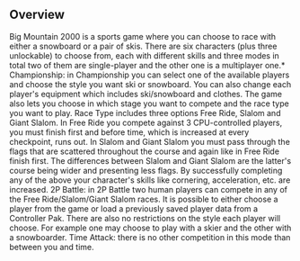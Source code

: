 ## Overview

Big Mountain 2000 is a sports game where you can choose to race with either a snowboard or a pair of skis. There are six characters (plus three unlockable) to choose from, each with different skills and three modes in total two of them are single-player and the other one is a multiplayer one.* Championship: in Championship you can select one of the available players and choose the style you want ski or snowboard. You can also change each player's equipment which includes ski/snowboard and clothes. The game also lets you choose in which stage you want to compete and the race type you want to play. Race Type includes three options Free Ride, Slalom and Giant Slalom. In Free Ride you compete against 3 CPU-controlled players, you must finish first and before time, which is increased at every checkpoint, runs out. In Slalom and Giant Slalom you must pass through the flags that are scattered throughout the course and again like in Free Ride finish first. The differences between Slalom and Giant Slalom are the latter's course being wider and presenting less flags. By successfully completing any of the above your character's skills like cornering, acceleration, etc. are increased. 2P Battle: in 2P Battle two human players can compete in any of the Free Ride/Slalom/Giant Slalom races. It is possible to either choose a player from the game or load a previously saved player data from a Controller Pak. There are also no restrictions on the style each player will choose. For example one may choose to play with a skier and the other with a snowboarder. Time Attack: there is no other competition in this mode than between you and time.